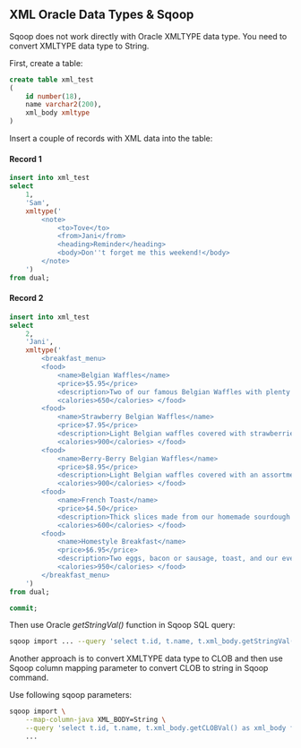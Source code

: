 ## XML Oracle Data Types & Sqoop

Sqoop does not work directly with Oracle XMLTYPE data type. You need to convert 
XMLTYPE data type to String. 

First, create a table:

```sql
create table xml_test
(
    id number(18),
    name varchar2(200),
    xml_body xmltype
)
```
Insert a couple of records with XML data into the table:

#### Record 1

```sql
insert into xml_test
select 
    1, 
    'Sam', 
    xmltype('
        <note> 
            <to>Tove</to> 
            <from>Jani</from> 
            <heading>Reminder</heading> 
            <body>Don''t forget me this weekend!</body> 
        </note>
    ')
from dual;
```

#### Record 2

```sql
insert into xml_test
select 
    2, 
    'Jani', 
    xmltype('
        <breakfast_menu> 
        <food> 
            <name>Belgian Waffles</name> 
            <price>$5.95</price> 
            <description>Two of our famous Belgian Waffles with plenty of real maple syrup</description> 
            <calories>650</calories> </food> 
        <food> 
            <name>Strawberry Belgian Waffles</name> 
            <price>$7.95</price> 
            <description>Light Belgian waffles covered with strawberries and whipped cream</description> 
            <calories>900</calories> </food> 
        <food> 
            <name>Berry-Berry Belgian Waffles</name> 
            <price>$8.95</price> 
            <description>Light Belgian waffles covered with an assortment of fresh berries and whipped cream</description> 
            <calories>900</calories> </food> 
        <food> 
            <name>French Toast</name> 
            <price>$4.50</price> 
            <description>Thick slices made from our homemade sourdough bread</description> 
            <calories>600</calories> </food> 
        <food> 
            <name>Homestyle Breakfast</name> 
            <price>$6.95</price> 
            <description>Two eggs, bacon or sausage, toast, and our ever-popular hash browns</description> 
            <calories>950</calories> </food> 
        </breakfast_menu>
    ')
from dual;

commit;
```

Then use Oracle _getStringVal()_ function in Sqoop SQL query:
```sh
sqoop import ... --query 'select t.id, t.name, t.xml_body.getStringVal() as xml_body from xml_test t'
```

Another approach is to convert XMLTYPE data type to CLOB and then use Sqoop column mapping parameter to convert CLOB to string in Sqoop command.

Use following sqoop parameters:
```sh
sqoop import \
    --map-column-java XML_BODY=String \
    --query 'select t.id, t.name, t.xml_body.getCLOBVal() as xml_body from xml_test t'
    ...
```